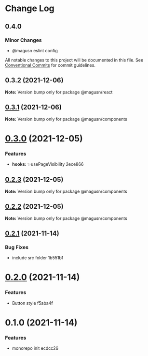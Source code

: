 # Change Log

## 0.4.0

### Minor Changes

- @magusn eslint config

All notable changes to this project will be documented in this file.
See [Conventional Commits](https://conventionalcommits.org) for commit guidelines.

## 0.3.2 (2021-12-06)

**Note:** Version bump only for package @magusn/react

## [0.3.1](/compare/@magusn/components@0.3.0...@magusn/components@0.3.1) (2021-12-06)

**Note:** Version bump only for package @magusn/components

# [0.3.0](/compare/@magusn/components@0.2.3...@magusn/components@0.3.0) (2021-12-05)

### Features

- **hooks:** ✨usePageVisibility 2ece866

## [0.2.3](/compare/@magusn/components@0.2.1...@magusn/components@0.2.3) (2021-12-05)

**Note:** Version bump only for package @magusn/components

## [0.2.2](/compare/@magusn/components@0.2.1...@magusn/components@0.2.2) (2021-12-05)

**Note:** Version bump only for package @magusn/components

## [0.2.1](/compare/@magusn/components@0.2.0...@magusn/components@0.2.1) (2021-11-14)

### Bug Fixes

- include src folder 1b551b1

# [0.2.0](/compare/@magusn/components@0.1.1...@magusn/components@0.2.0) (2021-11-14)

### Features

- Button style f5aba4f

# 0.1.0 (2021-11-14)

### Features

- monorepo init ecdcc26
